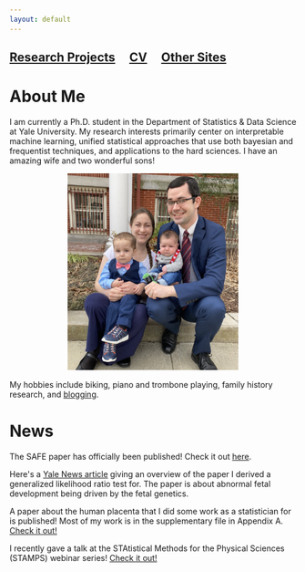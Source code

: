 ```yaml
---
layout: default
---
```


## [Research Projects](./research.html)  &nbsp; &nbsp;  [CV](./parkerholzer.pdf)   &nbsp; &nbsp; [Other Sites](./consulting.html)

# About Me

I am currently a Ph.D. student in the Department of Statistics & Data Science at Yale University. My research interests primarily center on interpretable machine learning, unified statistical approaches that use both bayesian and frequentist techniques, and applications to the hard sciences. I have an amazing wife and two wonderful sons!

<center><img src="./assets/img/IMG-0229.jpg" width="300" height="345" /></center>

My hobbies include biking, piano and trombone playing, family history research, and [blogging](https://lightandtruthlds.blogspot.com).

# News

The SAFE paper has officially been published! Check it out [here](https://iopscience.iop.org/article/10.3847/1538-3881/abf5e0).

Here's a [Yale News article](https://news.yale.edu/2021/05/03/genetics-not-environment-uterus-controls-abnormal-development?fbclid=IwAR0dSbJJWAP56QbGvs4YLThLmtDNiZGyyCRLJrVndl1PQuHWXcSME3HLj5g) giving an overview of the paper I derived a generalized likelihood ratio test for. The paper is about abnormal fetal development being driven by the fetal genetics.

A paper about the human placenta that I did some work as a statistician for is published! Most of my work is in the supplementary file in Appendix A. [Check it out!](https://www.sciencedirect.com/science/article/pii/S0143400421001284?via%3Dihub)

I recently gave a talk at the STAtistical Methods for the Physical Sciences (STAMPS) webinar series! [Check it out!](https://www.youtube.com/watch?v=UpooAqzIOVY&t=1s)



